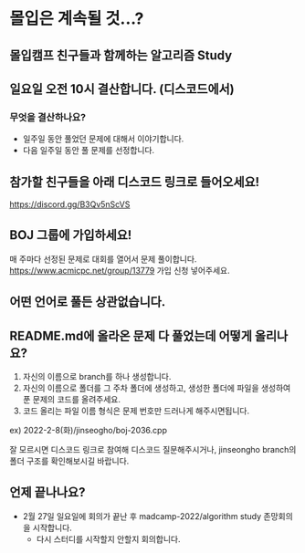 # 몰입은 계속될 것...?

## 몰입캠프 친구들과 함께하는 알고리즘 Study
## 일요일 오전 10시 결산합니다. (디스코드에서)
### 무엇을 결산하나요?
- 일주일 동안 풀었던 문제에 대해서 이야기합니다.
- 다음 일주일 동안 풀 문제를 선정합니다.

## 참가할 친구들을 아래 디스코드 링크로 들어오세요!
https://discord.gg/B3Qv5nScVS

## BOJ 그룹에 가입하세요!
매 주마다 선정된 문제로 대회를 열어서 문제 풀이합니다.
https://www.acmicpc.net/group/13779
가입 신청 넣어주세요.

## 어떤 언어로 풀든 상관없습니다.

## README.md에 올라온 문제 다 풀었는데 어떻게 올리나요?
1. 자신의 이름으로 branch를 하나 생성합니다.
2. 자신의 이름으로 폴더를 그 주차 폴더에 생성하고, 생성한 폴더에 파일을 생성하여 푼 문제의 코드를 올려주세요.
3. 코드 올리는 파일 이름 형식은 문제 번호만 드러나게 해주시면됩니다.

ex) 2022-2-8(화)/jinseogho/boj-2036.cpp

잘 모르시면 디스코드 링크로 참여해 디스코드  질문해주시거나, jinseongho branch의 폴더 구조를 확인해보시길 바랍니다.

## 언제 끝나나요?
- 2월 27일 일요일에 회의가 끝난 후 madcamp-2022/algorithm study 존망회의을 시작합니다.
  - 다시 스터디를 시작할지 안할지 회의합니다.


